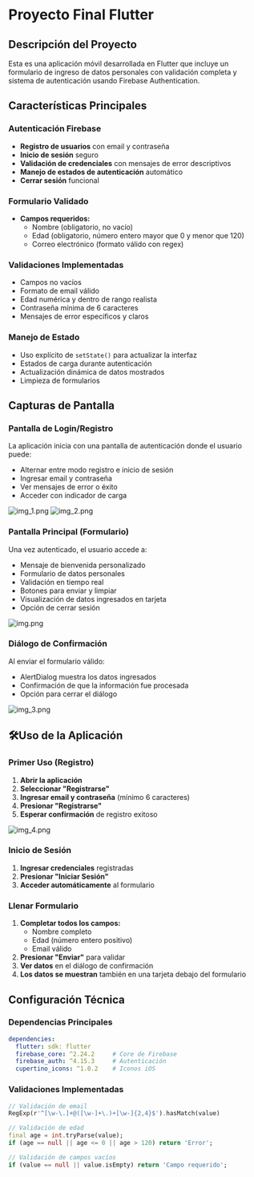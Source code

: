 # Proyecto Final Flutter

## Descripción del Proyecto

Esta es una aplicación móvil desarrollada en Flutter que incluye un formulario de ingreso de datos personales con validación completa y sistema de autenticación usando Firebase Authentication.

## Características Principales

### Autenticación Firebase
- **Registro de usuarios** con email y contraseña
- **Inicio de sesión** seguro
- **Validación de credenciales** con mensajes de error descriptivos
- **Manejo de estados de autenticación** automático
- **Cerrar sesión** funcional

### Formulario Validado
- **Campos requeridos:**
    - Nombre (obligatorio, no vacío)
    - Edad (obligatorio, número entero mayor que 0 y menor que 120)
    - Correo electrónico (formato válido con regex)

### Validaciones Implementadas
- Campos no vacíos
- Formato de email válido
- Edad numérica y dentro de rango realista
- Contraseña mínima de 6 caracteres
- Mensajes de error específicos y claros

### Manejo de Estado
- Uso explícito de `setState()` para actualizar la interfaz
- Estados de carga durante autenticación
- Actualización dinámica de datos mostrados
- Limpieza de formularios

## Capturas de Pantalla

### Pantalla de Login/Registro
La aplicación inicia con una pantalla de autenticación donde el usuario puede:
- Alternar entre modo registro e inicio de sesión
- Ingresar email y contraseña
- Ver mensajes de error o éxito
- Acceder con indicador de carga

![img_1.png](img_1.png)
![img_2.png](img_2.png)

### Pantalla Principal (Formulario)
Una vez autenticado, el usuario accede a:
- Mensaje de bienvenida personalizado
- Formulario de datos personales
- Validación en tiempo real
- Botones para enviar y limpiar
- Visualización de datos ingresados en tarjeta
- Opción de cerrar sesión

![img.png](img.png)

### Diálogo de Confirmación
Al enviar el formulario válido:
- AlertDialog muestra los datos ingresados
- Confirmación de que la información fue procesada
- Opción para cerrar el diálogo

![img_3.png](img_3.png)

## 🛠Uso de la Aplicación

### Primer Uso (Registro)
1. **Abrir la aplicación**
2. **Seleccionar "Registrarse"**
3. **Ingresar email y contraseña** (mínimo 6 caracteres)
4. **Presionar "Registrarse"**
5. **Esperar confirmación** de registro exitoso

![img_4.png](img_4.png)

### Inicio de Sesión
1. **Ingresar credenciales** registradas
2. **Presionar "Iniciar Sesión"**
3. **Acceder automáticamente** al formulario

### Llenar Formulario
1. **Completar todos los campos:**
    - Nombre completo
    - Edad (número entero positivo)
    - Email válido
2. **Presionar "Enviar"** para validar
3. **Ver datos** en el diálogo de confirmación
4. **Los datos se muestran** también en una tarjeta debajo del formulario

## Configuración Técnica

### Dependencias Principales
```yaml
dependencies:
  flutter: sdk: flutter
  firebase_core: ^2.24.2     # Core de Firebase
  firebase_auth: ^4.15.3     # Autenticación
  cupertino_icons: ^1.0.2    # Iconos iOS
```

### Validaciones Implementadas
```dart
// Validación de email
RegExp(r'^[\w-\.]+@([\w-]+\.)+[\w-]{2,4}$').hasMatch(value)

// Validación de edad
final age = int.tryParse(value);
if (age == null || age <= 0 || age > 120) return 'Error';

// Validación de campos vacíos
if (value == null || value.isEmpty) return 'Campo requerido';
```
